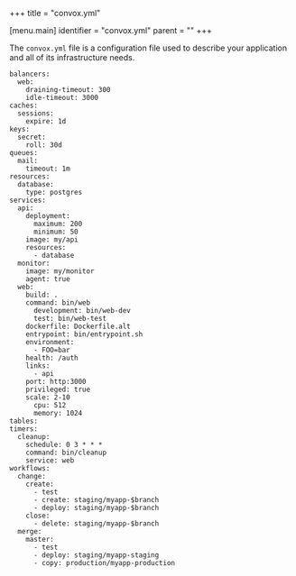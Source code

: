 +++
title = "convox.yml"

[menu.main]
  identifier = "convox.yml"
  parent = ""
+++

The `convox.yml` file is a configuration file used to describe your application and all of its infrastructure needs.

```
balancers:
  web:
    draining-timeout: 300
    idle-timeout: 3000
caches:
  sessions:
    expire: 1d
keys:
  secret:
    roll: 30d
queues:
  mail:
    timeout: 1m
resources:
  database:
    type: postgres
services:
  api:
    deployment:
      maximum: 200
      minimum: 50
    image: my/api
    resources:
      - database
  monitor:
    image: my/monitor
    agent: true
  web:
    build: .
    command: bin/web
      development: bin/web-dev
      test: bin/web-test
    dockerfile: Dockerfile.alt
    entrypoint: bin/entrypoint.sh
    environment:
      - FOO=bar
    health: /auth
    links:
      - api
    port: http:3000
    privileged: true
    scale: 2-10
      cpu: 512
      memory: 1024
tables:
timers:
  cleanup:
    schedule: 0 3 * * *
    command: bin/cleanup
    service: web
workflows:
  change:
    create:
      - test
      - create: staging/myapp-$branch
      - deploy: staging/myapp-$branch
    close:
      - delete: staging/myapp-$branch
  merge:
    master:
      - test
      - deploy: staging/myapp-staging
      - copy: production/myapp-production
```
